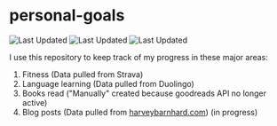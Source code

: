 # personal-goals
![Last Updated](https://img.shields.io/date/1624587998?color=FC4C02&label=Fitness%20Updated&logo=strava)
![Last Updated](https://img.shields.io/date/1624587998?color=7ac70c&label=Language%20Updated&logo=duolingo)
![Last Updated](https://img.shields.io/date/1624587998?color=e9e5cd&label=Books%20Updated&logo=goodreads)

I use this repository to keep track of my progress in these major areas:

1. Fitness (Data pulled from Strava)
2. Language learning (Data pulled from Duolingo)
3. Books read ("Manually" created because goodreads API no longer active)
4. Blog posts (Data pulled from [harveybarnhard.com](https://harveybarnhard.com)) (in progress)
